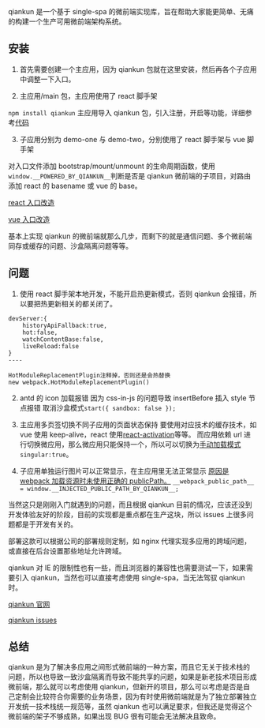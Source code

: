 qiankun 是一个基于 single-spa 的微前端实现库，旨在帮助大家能更简单、无痛的构建一个生产可用微前端架构系统。

## 安装

1. 首先需要创建一个主应用，因为 qiankun 包就在这里安装，然后再各个子应用中调整一下入口。

2. 主应用/main 包，主应用使用了 react 脚手架

`npm install qiankun`
主应用导入 qiankun 包，引入注册，开启等功能，详细参考[代码](https://github.com/793338023/qiankun-packages/blob/master/main/src/index.js)

3. 子应用分别为 demo-one 与 demo-two，分别使用了 react 脚手架与 vue 脚手架

对入口文件添加 bootstrap/mount/unmount 的生命周期函数，使用`window.__POWERED_BY_QIANKUN__`判断是否是 qiankun 微前端的子项目，对路由添加 react 的 basename 或 vue 的 base。

[react 入口改造](https://github.com/793338023/qiankun-packages/blob/master/demo-one/src/index.tsx)

[vue 入口改造](https://github.com/793338023/qiankun-packages/blob/master/demo-two/src/main.js)

基本上实现 qiankun 的微前端就那么几步，而剩下的就是通信问题、多个微前端同存或缓存的问题、沙盒隔离问题等等。

## 问题

1. 使用 react 脚手架本地开发，不能开启热更新模式，否则 qiankun 会报错，所以要把热更新相关的都关闭了。

```
devServer:{
    historyApiFallback:true,
    hot:false,
    watchContentBase:false,
    liveReload:false
}
----

HotModuleReplacementPlugin注释掉，否则还是会热替换
new webpack.HotModuleReplacementPlugin()

```

2. antd 的 icon 加载报错
   因为 css-in-js 的问题导致 insertBefore 插入 style 节点报错
   取消沙盒模式`start({ sandbox: false });`

3. 主应用多页签切换不同子应用的页面状态保持
   要使用对应技术的缓存技术，如 vue 使用 keep-alive，react 使用[react-activation](https://github.com/793338023/react-activation)等等。
   而应用依赖 url 进行切换微应用，那么微应用只能保持一个，所以可以切换为[手动加载模式](https://qiankun.umijs.org/zh/api/#%E6%89%8B%E5%8A%A8%E5%8A%A0%E8%BD%BD%E5%BE%AE%E5%BA%94%E7%94%A8)`singular:true`。

4. 子应用单独运行图片可以正常显示，在主应用里无法正常显示
   [原因是 webpack 加载资源时未使用正确的 publicPath。](https://qiankun.umijs.org/zh/faq/#%E4%B8%BA%E4%BB%80%E4%B9%88%E5%BE%AE%E5%BA%94%E7%94%A8%E5%8A%A0%E8%BD%BD%E7%9A%84%E8%B5%84%E6%BA%90%E4%BC%9A-404%EF%BC%9F)
   `__webpack_public_path__ = window.__INJECTED_PUBLIC_PATH_BY_QIANKUN__;`

当然这只是刚刚入门就遇到的问题，而且根据 qiankun 目前的情况，应该还没到开发体验友好的阶段，目前的实现都是重点都在生产这块，所以 issues 上很多问题都是于开发有关的。

部署这款可以根据公司的部署规则定制，如 nginx 代理实现多应用的跨域问题，或直接在后台设置那些地址允许跨域。

qiankun 对 IE 的限制性也有一些，而且浏览器的兼容性也需要测试一下，如果需要引入 qiankun，当然也可以直接考虑使用 single-spa，当无法驾驭 qiankun 时。

[qiankun 官网](https://qiankun.umijs.org/zh/api/#%E5%9F%BA%E4%BA%8E%E8%B7%AF%E7%94%B1%E9%85%8D%E7%BD%AE)

[qiankun issues](https://github.com/umijs/qiankun/issues)

## 总结

qiankun 是为了解决多应用之间形式微前端的一种方案，而且它无关于技术栈的问题，所以也导致一致沙盒隔离而导致不能共享的问题，如果是新老技术项目形成微前端，那么就可以考虑使用 qiankun，但新开的项目，那么可以考虑是否是自己定制会比较符合你需要的业务场景，因为有时使用微前端就是为了独立部署独立开发统一技术栈统一规范等，虽然 qiankun 也可以满足要求，但我还是觉得这个微前端的架子不够成熟，如果出现 BUG 很有可能会无法解决且致命。

